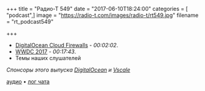 +++
title = "Радио-Т 549"
date = "2017-06-10T18:24:00"
categories = [ "podcast",]
image = "https://radio-t.com/images/radio-t/rt549.jpg"
filename = "rt_podcast549"

+++

- [DigitalOcean Cloud Firewalls](https://www.digitalocean.com/community/tutorials/an-introduction-to-digitalocean-cloud-firewalls) - *00:02:02*.
- [WWDC 2017](https://docs.google.com/document/d/16zOhYDSrBPCaaUr2Hfl0TbdjhaP-a48hV4f3bMNsvLk/pub) - *00:17:43*.
- Темы наших слушателей

*Спонсоры этого выпуска [DigitalOcean](https://www.digitalocean.com) и [Vscale](http://bit.ly/radio-t_vscale)*

[аудио](http://cdn.radio-t.com/rt_podcast549.mp3) • [лог чата](http://chat.radio-t.com/logs/radio-t-549.html)
<audio src="http://cdn.radio-t.com/rt_podcast549.mp3" preload="none"></audio>

